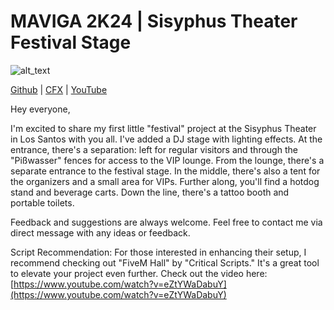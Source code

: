 # MAVIGA 2K24 | Sisyphus Theater Festival Stage               

<img alt="alt_text"  src="https://i.imgur.com/swmiYnq" />

[Github](https://github.com/MAVIGA2K24) | [CFX](https://forum.cfx.re/u/maviga2k24) | [YouTube](https://www.youtube.com/channel/UCR3MP8cMhS932P70I48AjsA)

Hey everyone,

I'm excited to share my first little "festival" project at the Sisyphus Theater in Los Santos with you all. I've added a DJ stage with lighting effects. At the entrance, there's a separation: left for regular visitors and through the "Pißwasser" fences for access to the VIP lounge. From the lounge, there's a separate entrance to the festival stage. In the middle, there's also a tent for the organizers and a small area for VIPs. Further along, you'll find a hotdog stand and beverage carts. Down the line, there's a tattoo booth and portable toilets.

Feedback and suggestions are always welcome. Feel free to contact me via direct message with any ideas or feedback.

Script Recommendation:
For those interested in enhancing their setup, I recommend checking out "FiveM Hall" by "Critical Scripts." It's a great tool to elevate your project even further. Check out the video here: [https://www.youtube.com/watch?v=eZtYWaDabuY](https://www.youtube.com/watch?v=eZtYWaDabuY)
